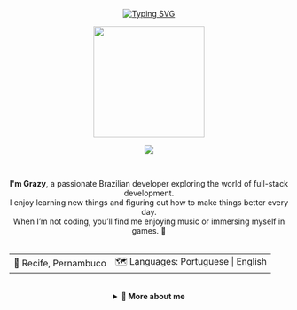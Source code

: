 <p align="center">
  <a href="https://git.io/typing-svg">
    <img src="https://readme-typing-svg.demolab.com?font=Fira+Code&weight=500&size=29&pause=1000&color=F7F7F7&width=650&lines=Hi+there!+I'm+Grazyella+Gon%C3%A7alves+%F0%9F%8C%BF" alt="Typing SVG" />
  </a>
</p>

<div align="center">
  <img src="https://imgur.com/zeuHIk9.gif" width="200">
</div>


<p align="center">
  <img src="https://img.shields.io/static/v1?label=full-stack&message=in%20progress&color=98ff8c&labelColor=ccffcc&style=flat" />
</p>

<br>

<p align="center">
  <strong>I'm Grazy</strong>, a passionate Brazilian developer exploring the world of full-stack development.<br>
  I enjoy learning new things and figuring out how to make things better every day.<br>
  When I’m not coding, you’ll find me enjoying music or immersing myself in games. 🌼<br><br>
</p>

<table align="center">
  <tr>
    <td align="center">📍 Recife, Pernambuco</td>
    <td align="center">🗺 Languages: Portuguese | English</td>
  </tr>
</table>

<br>

<details align="center">
  <summary><b>🍃 More about me</b></summary>
  <br/>

  <p align="center">
    📚 19 years old & currently in my 2nd year of ADS <br>
    🎮 I enjoy cozy games and chasing platinum trophies.
  </p>

  <br/>

  <h2 align="center">💻 Projects</h2>

  <p align="center">
    🔗 <a href="https://github.com/seuuser/projeto"><b>Projeto Habitus</b></a>: rastreador de hábitos gamificado.
  </p>

  <br/>

<h2 align="center">📖 Languages and Applications I Use</h2>

<p align="center">
  <a href="https://skillicons.dev">
    <img src="https://skillicons.dev/icons?i=java,py,js,html,css,idea,vscode,eclipse,figma,ps&theme=dark" />
  </a>
</p>

</details>


